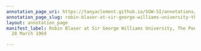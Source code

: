 ```yaml
---
annotation_page_uri: https://tanyaclement.github.io/SGW-SI/annotations/robin-blaser-at-sir-george-williams-university-the-poetry-series-28-march-1969-canvas-1-audience.json
annotation_page_slug: robin-blaser-at-sir-george-williams-university-the-poetry-series-28-march-1969-canvas-1-audience
layout: annotation_page
manifest_label: Robin Blaser at Sir George Williams University, The Poetry Series,
  28 March 1969

---
```

